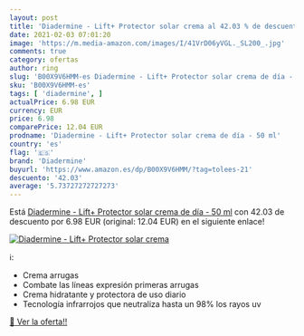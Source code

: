 ```yaml
---
layout: post
title: 'Diadermine - Lift+ Protector solar crema al 42.03 % de descuento'
date: 2021-02-03 07:01:20
image: 'https://m.media-amazon.com/images/I/41VrD06yVGL._SL200_.jpg'
comments: true
category: ofertas
author: ring
slug: 'B00X9V6HMM-es Diadermine - Lift+ Protector solar crema de día - 50 ml'
sku: 'B00X9V6HMM-es'
tags: [ 'diadermine', ]
actualPrice: 6.98 EUR
currency: EUR
price: 6.98
comparePrice: 12.04 EUR
prodname: 'Diadermine - Lift+ Protector solar crema de día - 50 ml'
country: 'es'
flag: '🇪🇸'
brand: 'Diadermine'
buyurl: 'https://www.amazon.es/dp/B00X9V6HMM/?tag=tolees-21'
descuento: '42.03'
average: '5.73727272727273'
---
```


Está [Diadermine - Lift+ Protector solar crema de día - 50 ml](https://www.amazon.es/dp/B00X9V6HMM/?tag=tolees-21) con 42.03 de descuento por 6.98 EUR (original: 12.04 EUR) en el siguiente enlace!

[![Diadermine - Lift+ Protector solar crema](https://m.media-amazon.com/images/I/41VrD06yVGL._SL200_.jpg)](https://www.amazon.es/dp/B00X9V6HMM/?tag=tolees-21)

ℹ️:

- Crema arrugas
- Combate las líneas expresión primeras arrugas
- Crema hidratante y protectora de uso diario
- Tecnología infrarrojos que neutraliza hasta un 98% los rayos uv

[🛒 Ver la oferta!!](https://www.amazon.es/dp/B00X9V6HMM/?tag=tolees-21)
